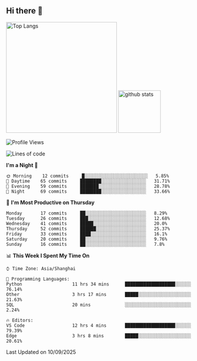 ## Hi there 👋
<p align="left"> 
  <img alt="Top Langs" height="300px" src="https://github-readme-stats.vercel.app/api/top-langs/?username=Sierraki&layout=compact&show_icons=true&theme=onedark" />
  <a href="https://github.com/Sierraki/LC_Solve">
   <img alt="github stats"height="115px"  src="https://github-readme-stats.vercel.app/api/pin/?username=Sierraki&repo=LC_Solve&theme=onedark&show_icons=true" />
  </a>


<!--START_SECTION:waka-->
![Profile Views](http://img.shields.io/badge/Profile%20Views-0-blue)

![Lines of code](https://img.shields.io/badge/From%20Hello%20World%20I%27ve%20Written-65163%20lines%20of%20code-blue)

**I'm a Night 🦉** 

```text
🌞 Morning    12 commits     █░░░░░░░░░░░░░░░░░░░░░░░░   5.85% 
🌆 Daytime    65 commits     ████████░░░░░░░░░░░░░░░░░   31.71% 
🌃 Evening    59 commits     ███████░░░░░░░░░░░░░░░░░░   28.78% 
🌙 Night      69 commits     ████████░░░░░░░░░░░░░░░░░   33.66%

```
📅 **I'm Most Productive on Thursday** 

```text
Monday       17 commits     ██░░░░░░░░░░░░░░░░░░░░░░░   8.29% 
Tuesday      26 commits     ███░░░░░░░░░░░░░░░░░░░░░░   12.68% 
Wednesday    41 commits     █████░░░░░░░░░░░░░░░░░░░░   20.0% 
Thursday     52 commits     ██████░░░░░░░░░░░░░░░░░░░   25.37% 
Friday       33 commits     ████░░░░░░░░░░░░░░░░░░░░░   16.1% 
Saturday     20 commits     ██░░░░░░░░░░░░░░░░░░░░░░░   9.76% 
Sunday       16 commits     ██░░░░░░░░░░░░░░░░░░░░░░░   7.8%

```


📊 **This Week I Spent My Time On** 

```text
⌚︎ Time Zone: Asia/Shanghai

💬 Programming Languages: 
Python                   11 hrs 34 mins      ███████████████████░░░░░░   76.14% 
Other                    3 hrs 17 mins       █████░░░░░░░░░░░░░░░░░░░░   21.63% 
SQL                      20 mins             ░░░░░░░░░░░░░░░░░░░░░░░░░   2.24%

🔥 Editors: 
VS Code                  12 hrs 4 mins       ███████████████████░░░░░░   79.39% 
Edge                     3 hrs 8 mins        █████░░░░░░░░░░░░░░░░░░░░   20.61%

```


 Last Updated on 10/09/2025
<!--END_SECTION:waka-->
